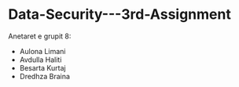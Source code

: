 # Data-Security---3rd-Assignment


Anetaret e grupit 8:

- Aulona Limani
- Avdulla Haliti
- Besarta Kurtaj
- Dredhza Braina
